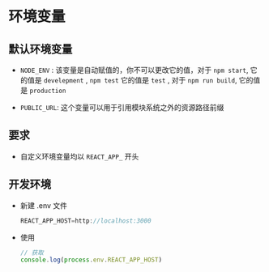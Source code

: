 # 环境变量

## 默认环境变量

+ `NODE_ENV` : 该变量是自动赋值的，你不可以更改它的值，对于 `npm start`, 它的值是 `develepment` , `npm test` 它的值是 `test` , 对于 `npm run build`, 它的值是 `production`

+ `PUBLIC_URL`: 这个变量可以用于引用模块系统之外的资源路径前缀

## 要求

+ 自定义环境变量均以 `REACT_APP_` 开头

## 开发环境

+ 新建 .env 文件

    ```js
    REACT_APP_HOST=http://localhost:3000
    ```

+ 使用

    ```js
    // 获取
    console.log(process.env.REACT_APP_HOST)
    ```

